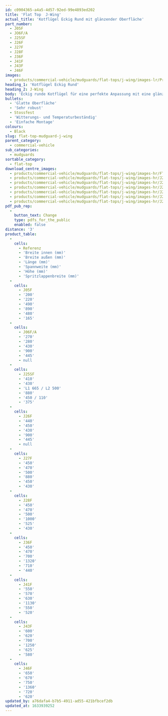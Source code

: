```yaml
---
id: c0904365-a4a5-4d57-92ed-99e4893ed202
title: 'Flat Top  J-Wing'
actual_title: 'Kotflügel Eckig Rund mit glänzender Oberfläche'
part_number:
  - J05F
  - JO6F/A
  - J25SF
  - J26F
  - J27F
  - J28F
  - J36F
  - J41F
  - J43F
  - J46F
images:
  - products/commercial-vehicle/mudguards/flat-tops/j-wing/images-lr/Product_Image_776x776_(518x518_focus_area)-J27F_03.jpg
heading_1: 'Kotflügel Eckig Rund'
heading_2: J-Wing
body: 'Eckig runde Kotflügel für eine perfekte Anpassung mit eine glänzende Oberfläche.'
bullets:
  - 'Glatte Oberfläche'
  - 'Sehr robust'
  - Stossfest
  - 'Witterungs- und Temperaturbeständig'
  - 'Einfache Montage'
colours:
  - Black
slug: flat-top-mudguard-j-wing
parent_category:
  - commercial-vehicle
sub_categories:
  - mudguards
sortable_category:
  - flat-top
download_centre_images:
  - products/commercial-vehicle/mudguards/flat-tops/j-wing/images-hr/FT-J-Wing_01.jpg
  - products/commercial-vehicle/mudguards/flat-tops/j-wing/images-hr/J25SF_001.jpg
  - products/commercial-vehicle/mudguards/flat-tops/j-wing/images-hr/J25SF_002.jpg
  - products/commercial-vehicle/mudguards/flat-tops/j-wing/images-hr/J25SF_003.jpg
  - products/commercial-vehicle/mudguards/flat-tops/j-wing/images-hr/J27F_001.jpg
  - products/commercial-vehicle/mudguards/flat-tops/j-wing/images-hr/J27F_002.jpg
  - products/commercial-vehicle/mudguards/flat-tops/j-wing/images-hr/J27F_003.jpg
pdf_pub_rep:
  -
    button_text: Change
    type: pdfs_for_the_public
    enabled: false
distance: '3'
product_table:
  -
    cells:
      - Referenz
      - 'Breite innen (mm)'
      - 'Breite außen (mm)'
      - 'Länge (mm)'
      - 'Spannweite (mm)'
      - 'Höhe (mm)'
      - 'Spritzlappenbreite (mm)'
  -
    cells:
      - J05F
      - '200'
      - '220'
      - '490'
      - '890'
      - '480'
      - '165'
  -
    cells:
      - J06F/A
      - '270'
      - '280'
      - '430'
      - '900'
      - '445'
      - null
  -
    cells:
      - J25SF
      - '410'
      - '430'
      - 'L1 665 / L2 500'
      - '880'
      - '450 / 110'
      - '375'
  -
    cells:
      - J26F
      - '440'
      - '450'
      - '430'
      - '900'
      - '445'
      - null
  -
    cells:
      - J27F
      - '450'
      - '470'
      - '500'
      - '880'
      - '450'
      - '430'
  -
    cells:
      - J28F
      - '450'
      - '470'
      - '500'
      - '1000'
      - '525'
      - '430'
  -
    cells:
      - J36F
      - '450'
      - '470'
      - '700'
      - '1320'
      - '710'
      - '440'
  -
    cells:
      - J41F
      - '550'
      - '570'
      - '630'
      - '1130'
      - '550'
      - '520'
  -
    cells:
      - J43F
      - '600'
      - '620'
      - '700'
      - '1250'
      - '625'
      - '580'
  -
    cells:
      - J46F
      - '650'
      - '670'
      - '750'
      - '1360'
      - '720'
      - '620'
updated_by: a76dafa4-b7b5-4911-ad55-421bfbcef2db
updated_at: 1633939252
---
```

